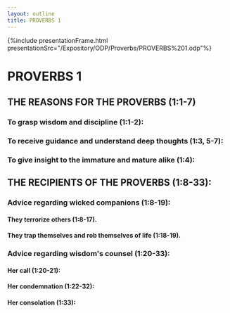 ```yaml
---
layout: outline
title: PROVERBS 1
---
```

{%include presentationFrame.html presentationSrc="/Expository/ODP/Proverbs/PROVERBS%201.odp"%}

# PROVERBS 1
##  THE REASONS FOR THE PROVERBS (1:1-7) 
###  To grasp wisdom and discipline (1:1-2): 
###  To receive guidance and understand deep thoughts (1:3, 5-7): 
###  To give insight to the immature and mature alike (1:4): 
##  THE RECIPIENTS OF THE PROVERBS (1:8-33): 
###  Advice regarding wicked companions (1:8-19): 
####  They terrorize others (1:8-17). 
####  They trap themselves and rob themselves of life (1:18-19). 
###  Advice regarding wisdom\'s counsel (1:20-33): 
####  Her call (1:20-21): 
####  Her condemnation (1:22-32): 
####  Her consolation (1:33): 
